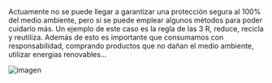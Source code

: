 Actuamente no se puede llegar a garantizar una protección segura al 100% del medio ambiente, pero si se puede emplear algunos métodos para poder cuidarlo más.
Un ejemplo de este caso es la regla de las 3 R, reduce, recicla y reutiliza. Además de esto es importante que consumamos con responsabilidad, comprando productos que no dañan el medio ambiente, utilizar energias renovables...

![imagen](imagen4.jpeg)
